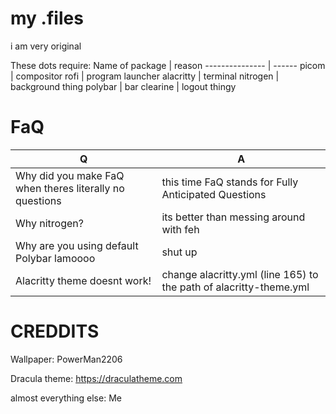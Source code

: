 # my .files
i am very original

These dots require:
Name of package | reason
--------------- | ------
picom | compositor
rofi | program launcher 
alacritty | terminal
nitrogen | background thing
polybar | bar
clearine | logout thingy

# FaQ
Q | A
--|--
Why did you make FaQ when theres literally no questions | this time FaQ stands for Fully Anticipated Questions
Why nitrogen? | its better than messing around with feh
Why are you using default Polybar lamoooo | shut up 
Alacritty theme doesnt work! | change alacritty.yml (line 165) to the path of alacritty-theme.yml

# CREDDITS
Wallpaper: PowerMan2206

Dracula theme: https://draculatheme.com

almost everything else: Me
